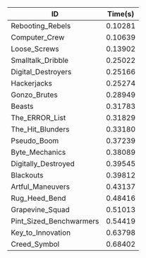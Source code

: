 |ID|Time(s)|
|-|-|
|Rebooting_Rebels|0.10281|
|Computer_Crew|0.10639|
|Loose_Screws|0.13902|
|Smalltalk_Dribble|0.25022|
|Digital_Destroyers|0.25166|
|Hackerjacks|0.25274|
|Gonzo_Brutes|0.28949|
|Beasts|0.31783|
|The_ERROR_List|0.31829|
|The_Hit_Blunders|0.33180|
|Pseudo_Boom|0.37239|
|Byte_Mechanics|0.38089|
|Digitally_Destroyed|0.39545|
|Blackouts|0.39812|
|Artful_Maneuvers|0.43137|
|Rug_Heed_Bend|0.48416|
|Grapevine_Squad|0.51013|
|Pint_Sized_Benchwarmers|0.54419|
|Key_to_Innovation|0.63798|
|Creed_Symbol|0.68402|
